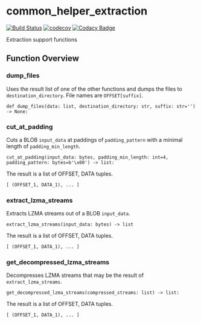# common_helper_extraction

[![Build Status](https://travis-ci.org/fkie-cad/common_helper_extraction.svg?branch=master)](https://travis-ci.org/fkie-cad/common_helper_extraction)
[![codecov](https://codecov.io/gh/fkie-cad/common_helper_extraction/branch/master/graph/badge.svg)](https://codecov.io/gh/fkie-cad/common_helper_extraction)
[![Codacy Badge](https://api.codacy.com/project/badge/Grade/f50240ca6aff4537a00f929aa6a71396)](https://www.codacy.com/app/weidenba/common_helper_extraction?utm_source=github.com&amp;utm_medium=referral&amp;utm_content=fkie-cad/common_helper_extraction&amp;utm_campaign=Badge_Grade)

Extraction support functions

## Function Overview

### dump_files

Uses the result list of one of the other functions and dumps the files to `destination_directory`.
File names are `OFFSET[suffix]`.  

`def dump_files(data: list, destination_directory: str, suffix: str='') -> None:`

### cut_at_padding

Cuts a BLOB `input_data` at paddings of `padding_pattern` with a minimal length of `padding_min_length`.

`cut_at_padding(input_data: bytes, padding_min_length: int=4, padding_pattern: bytes=b'\x00') -> list:`

The result is a list of OFFSET, DATA tuples.

```python
[ (OFFSET_1, DATA_1), ... ]
```

### extract_lzma_streams

Extracts LZMA streams out of a BLOB `input_data`.

`extract_lzma_streams(input_data: bytes) -> list`

The result is a list of OFFSET, DATA tuples.

```python
[ (OFFSET_1, DATA_1), ... ]
```


### get_decompressed_lzma_streams

Decompresses LZMA streams that may be the result of `extract_lzma_streams`.

`get_decompressed_lzma_streams(compressed_streams: list) -> list:`

The result is a list of OFFSET, DATA tuples.

```python
[ (OFFSET_1, DATA_1), ... ]
```
